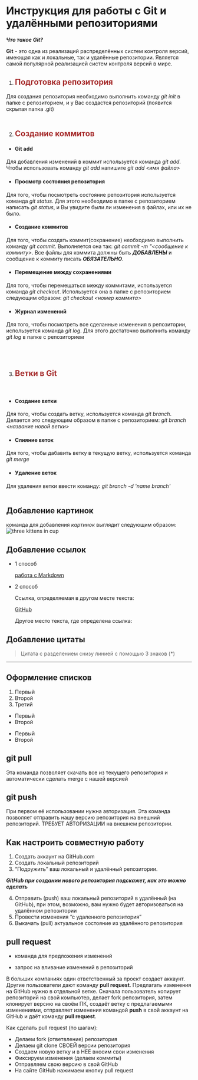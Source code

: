 # Инструкция для работы с Git и удалёнными репозиториями 

***Что такое Git?***

**Git** - это одна из реализаций распределённых систем контроля версий, имеющая как и локальные, так и удалённые репозитории. Является самой популярной реализацией систем контроля версий в мире.

1. ## <font color="Brown"> Подготовка репозитория </font> 

Для создания репозитория необходимо выполнить команду *git init*  в папке с репозиторием, и у Вас создастся репозиторий (появится скрытая папка .git)
<br/><br/>

2. ## <font color="Brown"> Создание коммитов </font>
 
- #### Git add

Для добавления изменений в коммит используется команда *git add*. Чтобы использовать команду *git add* напишите *git add <имя файла>*

- #### Просмотр состояния репозитория

Для того, чтобы посмотреть состояние репозитория используется команда *git status*. Для этого необходимо в папке с репозиторием написать *git status*, и Вы увидите были ли изменения в файлах, или их не было.

- #### Создание коммитов
Для того, чтобы создать коммит(сохранение) необходимо выполнить команду *git commit*. Выполняется она так: *git commit -m "<сообщение к коммиту>*. Все файлы для коммита должны быть ***ДОБАВЛЕНЫ*** и сообщение к коммиту писать ***ОБЯЗАТЕЛЬНО***.

- #### Перемещение между сохранениями
Для того, чтобы перемещаться между коммитами, используется команда *git checkout*. Используется она в папке с репозиторием следующим образом: *git checkout <номер коммита>*

- #### Журнал изменений
Для того, чтобы посмотреть все сделанные изменения в репозитории, используется команда *git log*. Для этого достаточно выполнить команду *git log* в папке с репозиторием

<br/> <br/>

3. ## <font color="Brown"> Ветки в Git </font>

</br>

- #### Создание ветки

Для того, чтобы создать ветку, используется команда *git branch*. Делается это следующим образом в папке с репозиторием: *git branch <название новой ветки>*

- #### Слияние веток

Для того, чтобы дабавить ветку в текущую ветку, используется команда *git merge <name branch>*

- #### Удаление веток
Для удаления ветки ввести команду: *git branch -d 'name branch'*
<br/><br/>

## Добавление картинок
команда для добавления *картинок* выглядит следующим образом:
![three kittens in cup](https://klike.net/uploads/posts/2018-11/1542784826_1.jpg) 

## Добавление ссылок

* 1 способ

    [работа с Markdown](https://www.markdownguide.org/basic-syntax/)

* 2 способ

    Ссылка, определяемая в другом месте текста: 

    [GitHub]

    Другое место текста, где определена ссылка:

    [GitHub]: https://github.com/

## Добавление цитаты

> Цитата с разделением снизу линией с помощью 3 знаков (*)
***

## Оформление списков


1. Первый
2. Второй
3. Третий 

* Первый 
* Второй

- Первый
- Второй

## git pull
Эта команда позволяет скачать все из текущего репозитория и автоматически сделать merge с нашей версией

## git push
При первом её использовании нужна авторизация.
Эта команда позволяет отправить нашу версию репозитория на внешний репозиторий. ТРЕБУЕТ АВТОРИЗАЦИИ на внешнем репозитории.

## Как настроить совместную работу

1. Создать аккаунт на GitHub.com
2. Создать локальный репозиторий
3. “Подружить” ваш локальный и удалённый репозитории. 
    
***GitHub при создании нового репозитория подскажет, как это можно сделать***
    
4. Отправить (push) ваш локальный репозиторий в удалённый (на GitHub), при этом, возможно, вам нужно будет авторизоваться на удалённом репозитории
5. Провести изменения “с удаленного репозитория”
6. Выкачать (pull) актуальное состояние из удалённого репозитория

## pull request

- команда для предложения изменений 

- запрос на вливание изменений в репозиторий

В больших компаниях один ответственный за проект создает аккаунт. Другие пользователи дают команду **pull request**. Предлагать изменения на GitHub нужно в отдельной ветке. 
Сначала пользователь копирует репозиторий на свой компьютер, делает fork репозитория, затем клонирует версию на своём ПК, создаёт ветку с предлагаемыми изменениями, отправляет изменения командой **push** в свой аккаунт на GitHub и даёт команду **pull request**.
 
 Как сделать pull request (по шагам):

- Делаем fork (ответвление) репозитория
- Делаем git clone СВОЕЙ версии репозитория
- Создаем новую ветку и в НЕЕ вносим свои изменения
- Фиксируем изменения (делаем коммиты)
- Отправляем свою версию в свой GitHub
- На сайте GitHub нажимаем кнопку pull request

